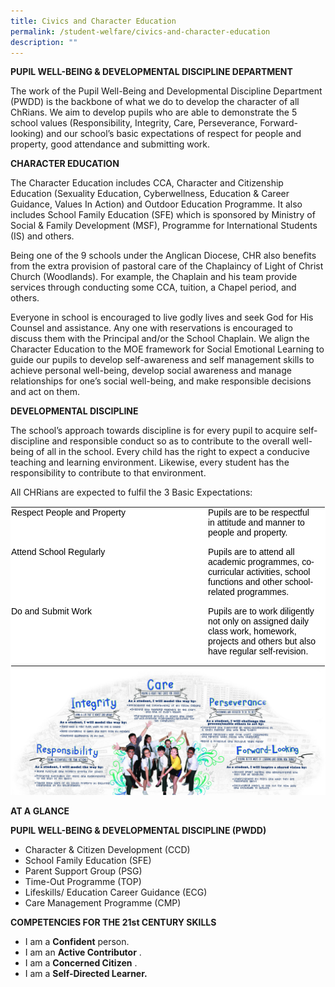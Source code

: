```yaml
---
title: Civics and Character Education
permalink: /student-welfare/civics-and-character-education
description: ""
---
```

**PUPIL WELL-BEING & DEVELOPMENTAL DISCIPLINE DEPARTMENT**  

The work of the Pupil Well-Being and Developmental Discipline Department (PWDD) is the backbone of what we do to develop the character of all ChRians. We aim to develop pupils who are able to demonstrate the 5 school values (Responsibility, Integrity, Care, Perseverance, Forward-looking) and our school’s basic expectations of respect for people and property, good attendance and submitting work.  
  
**CHARACTER EDUCATION**  
  
The Character Education includes CCA, Character and Citizenship Education (Sexuality Education, Cyberwellness, Education & Career Guidance, Values In Action) and Outdoor Education Programme. It also includes School Family Education (SFE) which is sponsored by Ministry of Social & Family Development (MSF), Programme for International Students (IS) and others.  
  
Being one of the 9 schools under the Anglican Diocese, CHR also benefits from the extra provision of pastoral care of the Chaplaincy of Light of Christ Church (Woodlands). For example, the Chaplain and his team provide services through conducting some CCA, tuition, a Chapel period, and others.  
  
Everyone in school is encouraged to live godly lives and seek God for His Counsel and assistance. Any one with reservations is encouraged to discuss them with the Principal and/or the School Chaplain. We align the Character Education to the MOE framework for Social Emotional Learning to guide our pupils to develop self-awareness and self management skills to achieve personal well-being, develop social awareness and manage relationships for one’s social well-being, and make responsible decisions and act on them.  
  
**DEVELOPMENTAL DISCIPLINE**  

The school’s approach towards discipline is for every pupil to acquire self-discipline and responsible conduct so as to contribute to the overall well-being of all in the school. Every child has the right to expect a conducive teaching and learning environment. Likewise, every student has the responsibility to contribute to that environment.

All CHRians are expected to fulfil the 3 Basic Expectations:  

<table class="ives_tab_kosong ive_eobj_left" style="margin: 0px 10px 0px 0px; outline: 0px; padding: 0px; border-collapse: collapse; float: left; border: 1px solid transparent; table-layout: fixed; color: rgb(0, 0, 0); font-family: Arial; font-size: 14px; font-style: normal; font-variant-ligatures: normal; font-variant-caps: normal; font-weight: 400; letter-spacing: normal; orphans: 2; text-align: left; text-transform: none; white-space: normal; widows: 2; word-spacing: 0px; -webkit-text-stroke-width: 0px; background-color: rgb(255, 255, 255); text-decoration-thickness: initial; text-decoration-style: initial; text-decoration-color: initial;"><tbody style="margin: 0px; outline: 0px; padding: 0px;"><tr style="margin: 0px; outline: 0px; padding: 0px;"><td style="margin: 0px; outline: 0px; padding: 0px 15px 15px 0px; vertical-align: top; width: 300px;">Respect People and Property</td><td style="margin: 0px; outline: 0px; padding: 0px 15px 15px 0px; vertical-align: top;">Pupils are to be respectful in attitude and manner to people and property.</td></tr><tr style="margin: 0px; outline: 0px; padding: 0px;"><td style="margin: 0px; outline: 0px; padding: 0px 15px 15px 0px; vertical-align: top;">Attend School Regularly</td><td style="margin: 0px; outline: 0px; padding: 0px 15px 15px 0px; vertical-align: top;">Pupils are to attend all academic programmes, co-curricular activities, school functions and other school-related programmes.</td></tr><tr style="margin: 0px; outline: 0px; padding: 0px;"><td style="margin: 0px; outline: 0px; padding: 0px 15px 15px 0px; vertical-align: top;">Do and Submit Work</td><td style="margin: 0px; outline: 0px; padding: 0px 15px 15px 0px; vertical-align: top;">Pupils are to work diligently not only on assigned daily class work, homework, projects and others but also have regular self-revision.</td></tr></tbody></table>


![](/images/cce.png)


**AT A GLANCE**  
  
**PUPIL WELL-BEING & DEVELOPMENTAL DISCIPLINE (PWDD)**  

*   Character & Citizen Development (CCD)
*   School Family Education (SFE)
*   Parent Support Group (PSG)
*   Time-Out Programme (TOP)
*   Lifeskills/ Education Career Guidance (ECG)
*   Care Management Programme (CMP)

**COMPETENCIES FOR THE 21st CENTURY SKILLS**  

*   I am a **Confident** person.
*   I am an **Active Contributor** .
*   I am a **Concerned Citizen** .
*   I am a **Self-Directed Learner.**

